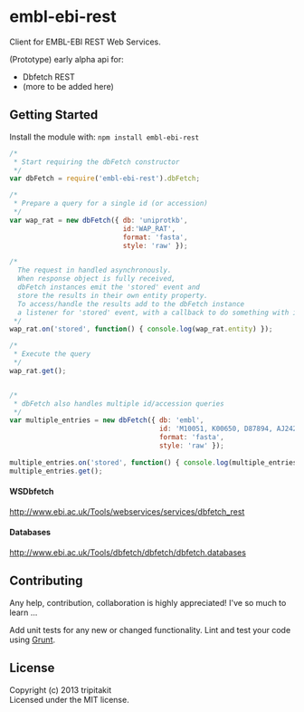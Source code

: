 # embl-ebi-rest

Client for EMBL-EBI REST Web Services.

(Prototype) early alpha api for:

* Dbfetch REST
* (more to be added here)

## Getting Started
Install the module with: `npm install embl-ebi-rest`

```javascript
/* 
 * Start requiring the dbFetch constructor
 */
var dbFetch = require('embl-ebi-rest').dbFetch;

/*
 * Prepare a query for a single id (or accession)
 */
var wap_rat = new dbFetch({ db: 'uniprotkb',
							id:'WAP_RAT',
							format: 'fasta',
							style: 'raw' });

/* 
  The request in handled asynchronously.
  When response object is fully received,
  dbFetch instances emit the 'stored' event and  
  store the results in their own entity property.
  To access/handle the results add to the dbFetch instance 
  a listener for 'stored' event, with a callback to do something with it.
 */
wap_rat.on('stored', function() { console.log(wap_rat.entity) });

/*
 * Execute the query
 */
wap_rat.get(); 


/* 
 * dbFetch also handles multiple id/accession queries
 */
var multiple_entries = new dbFetch({ db: 'embl',
									 id: 'M10051, K00650, D87894, AJ242600',
									 format: 'fasta',
									 style: 'raw' });
									 
multiple_entries.on('stored', function() { console.log(multiple_entries.entity) });
multiple_entries.get(); 
```

#### WSDbfetch
http://www.ebi.ac.uk/Tools/webservices/services/dbfetch_rest

#### Databases
http://www.ebi.ac.uk/Tools/dbfetch/dbfetch/dbfetch.databases

## Contributing
Any help, contribution, collaboration is highly appreciated! I've so much to learn ...

Add unit tests for any new or changed functionality. Lint and test your code using [Grunt](http://gruntjs.com/).


## License
Copyright (c) 2013 tripitakit  
Licensed under the MIT license.



